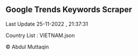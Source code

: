 

## Google Trends Keywords Scraper 
 
Last Update 25-11-2022 , 21:37:31

Country List :
VIETNAM.json



© Abdul Muttaqin 
